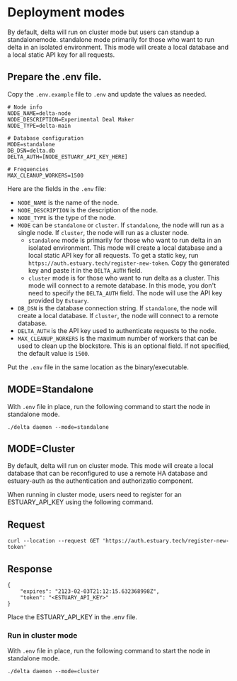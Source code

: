 # Deployment modes
By default, delta will run on cluster mode but users can standup a standalonemode. standalone mode primarily for those who want to run delta in an isolated environment. This mode will create a local database and a local static API key for all requests.

## Prepare the .env file.
Copy the `.env.example` file to `.env` and update the values as needed.
```
# Node info
NODE_NAME=delta-node
NODE_DESCRIPTION=Experimental Deal Maker
NODE_TYPE=delta-main

# Database configuration
MODE=standalone
DB_DSN=delta.db
DELTA_AUTH=[NODE_ESTUARY_API_KEY_HERE]

# Frequencies
MAX_CLEANUP_WORKERS=1500
```
Here are the fields in the `.env` file:

- `NODE_NAME` is the name of the node.
- `NODE_DESCRIPTION` is the description of the node.
- `NODE_TYPE` is the type of the node.
- `MODE` can be `standalone` or `cluster`. If `standalone`, the node will run as a single node. If `cluster`, the node will run as a cluster node.
    - `standalone` mode is primarily for those who want to run delta in an isolated environment. This mode will create a local database and a local static API key for all requests. To get a static key, run `https://auth.estuary.tech/register-new-token`. Copy the generated key and paste it in the `DELTA_AUTH` field.
    - `cluster` mode is for those who want to run delta as a cluster. This mode will connect to a remote database. In this mode, you don't need to specify the `DELTA_AUTH` field. The node will use the API key provided by `Estuary`.
- `DB_DSN` is the database connection string. If `standalone`, the node will create a local database. If `cluster`, the node will connect to a remote database.
- `DELTA_AUTH` is the API key used to authenticate requests to the node.
- `MAX_CLEANUP_WORKERS` is the maximum number of workers that can be used to clean up the blockstore. This is an optional field. If not specified, the default value is `1500`.

Put the `.env` file in the same location as the binary/executable.


## MODE=Standalone
With `.env` file in place, run the following command to start the node in standalone mode.
```
./delta daemon --mode=standalone
```

## MODE=Cluster
By default, delta will run on cluster mode. This mode will create a local database that can be reconfigured to use a remote HA database and estuary-auth as the authentication and authorizatio component.

When running in cluster mode, users need to register for an ESTUARY_API_KEY using the following command.

## Request
```
curl --location --request GET 'https://auth.estuary.tech/register-new-token'
```

## Response
```
{
    "expires": "2123-02-03T21:12:15.632368998Z",
    "token": "<ESTUARY_API_KEY>"
}
```

Place the ESTUARY_API_KEY in the .env file.

### Run in cluster mode
With `.env` file in place, run the following command to start the node in standalone mode.
```
./delta daemon --mode=cluster
```
